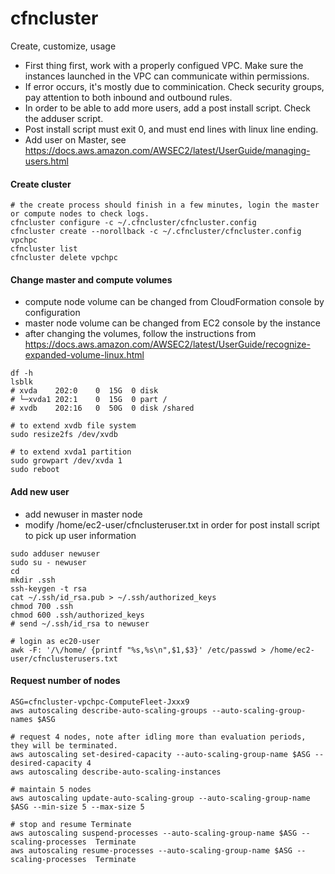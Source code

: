 # cfncluster
Create, customize, usage

- First thing first, work with a properly configued VPC. Make sure the instances launched in the VPC can communicate within permissions.
- If error occurs, it's mostly due to comminication. Check security groups, pay attention to both inbound and outbound rules.
- In order to be able to add more users, add a post install script. Check the adduser script.
- Post install script must exit 0, and must end lines with linux line ending.
- Add user on Master, see https://docs.aws.amazon.com/AWSEC2/latest/UserGuide/managing-users.html 


#### Create cluster
```
# the create process should finish in a few minutes, login the master or compute nodes to check logs.
cfncluster configure -c ~/.cfncluster/cfncluster.config
cfncluster create --norollback -c ~/.cfncluster/cfncluster.config vpchpc
cfncluster list
cfncluster delete vpchpc
```


#### Change master and compute volumes
- compute node volume can be changed from CloudFormation console by configuration
- master node volume can be changed from EC2 console by the instance 
- after changing the volumes, follow the instructions from https://docs.aws.amazon.com/AWSEC2/latest/UserGuide/recognize-expanded-volume-linux.html

```
df -h
lsblk
# xvda    202:0    0  15G  0 disk
# └─xvda1 202:1    0  15G  0 part /
# xvdb    202:16   0  50G  0 disk /shared

# to extend xvdb file system
sudo resize2fs /dev/xvdb

# to extend xvda1 partition
sudo growpart /dev/xvda 1
sudo reboot
```

#### Add new user
- add newuser in master node  
- modify /home/ec2-user/cfnclusteruser.txt in order for post install script to pick up user information 

```
sudo adduser newuser
sudo su - newuser
cd
mkdir .ssh
ssh-keygen -t rsa
cat ~/.ssh/id_rsa.pub > ~/.ssh/authorized_keys
chmod 700 .ssh
chmod 600 .ssh/authorized_keys
# send ~/.ssh/id_rsa to newuser

# login as ec20-user
awk -F: '/\/home/ {printf "%s,%s\n",$1,$3}' /etc/passwd > /home/ec2-user/cfnclusterusers.txt
```


#### Request number of nodes
```
ASG=cfncluster-vpchpc-ComputeFleet-Jxxx9
aws autoscaling describe-auto-scaling-groups --auto-scaling-group-names $ASG

# request 4 nodes, note after idling more than evaluation periods, they will be terminated.
aws autoscaling set-desired-capacity --auto-scaling-group-name $ASG --desired-capacity 4
aws autoscaling describe-auto-scaling-instances

# maintain 5 nodes
aws autoscaling update-auto-scaling-group --auto-scaling-group-name $ASG --min-size 5 --max-size 5

# stop and resume Terminate
aws autoscaling suspend-processes --auto-scaling-group-name $ASG --scaling-processes  Terminate
aws autoscaling resume-processes --auto-scaling-group-name $ASG --scaling-processes  Terminate
```
